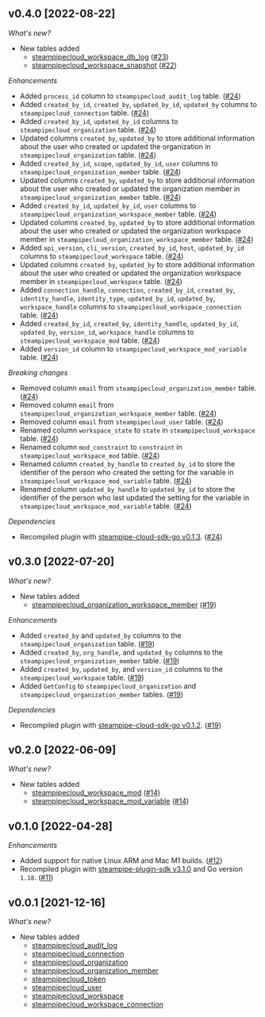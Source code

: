 ## v0.4.0 [2022-08-22]

_What's new?_

- New tables added
  - [steampipecloud_workspace_db_log](https://hub.steampipe.io/plugins/turbot/steampipecloud/tables/steampipecloud_workspace_db_log) ([#23](https://github.com/turbot/steampipe-plugin-steampipecloud/pull/23))
  - [steampipecloud_workspace_snapshot](https://hub.steampipe.io/plugins/turbot/steampipecloud/tables/steampipecloud_workspace_snapshot) ([#22](https://github.com/turbot/steampipe-plugin-steampipecloud/pull/22))

_Enhancements_

- Added `process_id` column to `steampipecloud_audit_log` table. ([#24](https://github.com/turbot/steampipe-plugin-steampipecloud/pull/24))
- Added `created_by_id`, `created_by`, `updated_by_id`, `updated_by` columns to `steampipecloud_connection` table. ([#24](https://github.com/turbot/steampipe-plugin-steampipecloud/pull/24))
- Added `created_by_id`, `updated_by_id` columns to `steampipecloud_organization` table. ([#24](https://github.com/turbot/steampipe-plugin-steampipecloud/pull/24))
- Updated columns `created_by`, `updated_by` to store additional information about the user who created or updated the organization in `steampipecloud_organization` table. ([#24](https://github.com/turbot/steampipe-plugin-steampipecloud/pull/24))
- Added `created_by_id`, `scope`, `updated_by_id`, `user` columns to `steampipecloud_organization_member` table. ([#24](https://github.com/turbot/steampipe-plugin-steampipecloud/pull/24))
- Updated columns `created_by`, `updated_by` to store additional information about the user who created or updated the organization member in `steampipecloud_organization_member` table. ([#24](https://github.com/turbot/steampipe-plugin-steampipecloud/pull/24))
- Added `created_by_id`, `updated_by_id`, `user` columns to `steampipecloud_organization_workspace_member` table. ([#24](https://github.com/turbot/steampipe-plugin-steampipecloud/pull/24))
- Updated columns `created_by`, `updated_by` to store additional information about the user who created or updated the organization workspace member in `steampipecloud_organization_workspace_member` table. ([#24](https://github.com/turbot/steampipe-plugin-steampipecloud/pull/24))
- Added `api_version`, `cli_version`, `created_by_id`, `host`, `updated_by_id` columns to `steampipecloud_workspace` table. ([#24](https://github.com/turbot/steampipe-plugin-steampipecloud/pull/24))
- Updated columns `created_by`, `updated_by` to store additional information about the user who created or updated the organization workspace member in `steampipecloud_workspace` table. ([#24](https://github.com/turbot/steampipe-plugin-steampipecloud/pull/24))
- Added `connection_handle`, `connection`, `created_by_id`, `created_by`, `identity_handle`, `identity_type`, `updated_by_id`, `updated_by`, `workspace_handle` columns to `steampipecloud_workspace_connection` table. ([#24](https://github.com/turbot/steampipe-plugin-steampipecloud/pull/24))
- Added `created_by_id`, `created_by`, `identity_handle`, `updated_by_id`, `updated_by`, `version_id`, `workspace_handle` columns to `steampipecloud_workspace_mod` table. ([#24](https://github.com/turbot/steampipe-plugin-steampipecloud/pull/24))
- Added `version_id` column to `steampipecloud_workspace_mod_variable` table. ([#24](https://github.com/turbot/steampipe-plugin-steampipecloud/pull/24))

_Breaking changes_

- Removed column `email` from `steampipecloud_organization_member` table. ([#24](https://github.com/turbot/steampipe-plugin-steampipecloud/pull/24))
- Removed column `email` from `steampipecloud_organization_workspace_member` table. ([#24](https://github.com/turbot/steampipe-plugin-steampipecloud/pull/24))
- Removed column `email` from `steampipecloud_user` table. ([#24](https://github.com/turbot/steampipe-plugin-steampipecloud/pull/24))
- Renamed column `workspace_state` to `state` in `steampipecloud_workspace` table. ([#24](https://github.com/turbot/steampipe-plugin-steampipecloud/pull/24))
- Renamed column `mod_constraint` to `constraint` in `steampipecloud_workspace_mod` table. ([#24](https://github.com/turbot/steampipe-plugin-steampipecloud/pull/24))
- Renamed column `created_by_handle` to `created_by_id` to store the identifier of the person who created the setting for the variable in `steampipecloud_workspace_mod_variable` table. ([#24](https://github.com/turbot/steampipe-plugin-steampipecloud/pull/24))
- Renamed column `updated_by_handle` to `updated_by_id` to store the identifier of the person who last updated the setting for the variable in `steampipecloud_workspace_mod_variable` table. ([#24](https://github.com/turbot/steampipe-plugin-steampipecloud/pull/24))

_Dependencies_

- Recompiled plugin with [steampipe-cloud-sdk-go v0.1.3](https://github.com/turbot/steampipe-cloud-sdk-go/blob/main/CHANGELOG.md#013-2022-08-12). ([#24](https://github.com/turbot/steampipe-plugin-steampipecloud/pull/24))

## v0.3.0 [2022-07-20]

_What's new?_

- New tables added
  - [steampipecloud_organization_workspace_member](https://hub.steampipe.io/plugins/turbot/steampipecloud/tables/steampipecloud_organization_workspace_member) ([#19](https://github.com/turbot/steampipe-plugin-steampipecloud/pull/19))

_Enhancements_

- Added `created_by` and `updated_by` columns to the `steampipecloud_organization` table. ([#19](https://github.com/turbot/steampipe-plugin-steampipecloud/pull/19))
- Added `created_by`, `org_handle`, and `updated_by` columns to the `steampipecloud_organization_member` table. ([#19](https://github.com/turbot/steampipe-plugin-steampipecloud/pull/19))
- Added `created_by`, `updated_by`, and `version_id` columns to the `steampipecloud_workspace` table. ([#19](https://github.com/turbot/steampipe-plugin-steampipecloud/pull/19))
- Added `GetConfig` to `steampipecloud_organization` and `steampipecloud_organization_member` tables. ([#19](https://github.com/turbot/steampipe-plugin-steampipecloud/pull/19))

_Dependencies_

- Recompiled plugin with [steampipe-cloud-sdk-go v0.1.2](https://github.com/turbot/steampipe-cloud-sdk-go/blob/main/CHANGELOG.md#012-2022-07-19). ([#19](https://github.com/turbot/steampipe-plugin-steampipecloud/pull/19))

## v0.2.0 [2022-06-09]

_What's new?_

- New tables added
  - [steampipecloud_workspace_mod](https://hub.steampipe.io/plugins/turbot/steampipecloud/tables/steampipecloud_workspace_mod) ([#14](https://github.com/turbot/steampipe-plugin-steampipecloud/pull/14))
  - [steampipecloud_workspace_mod_variable](https://hub.steampipe.io/plugins/turbot/steampipecloud/tables/steampipecloud_workspace_mod_variable) ([#14](https://github.com/turbot/steampipe-plugin-steampipecloud/pull/14))

## v0.1.0 [2022-04-28]

_Enhancements_

- Added support for native Linux ARM and Mac M1 builds. ([#12](https://github.com/turbot/steampipe-plugin-steampipecloud/pull/12))
- Recompiled plugin with [steampipe-plugin-sdk v3.1.0](https://github.com/turbot/steampipe-plugin-sdk/blob/main/CHANGELOG.md#v310--2022-03-30) and Go version `1.18`. ([#11](https://github.com/turbot/steampipe-plugin-steampipecloud/pull/11))

## v0.0.1 [2021-12-16]

_What's new?_

- New tables added
  - [steampipecloud_audit_log](https://hub.steampipe.io/plugins/turbot/steampipecloud/tables/steampipecloud_audit_log)
  - [steampipecloud_connection](https://hub.steampipe.io/plugins/turbot/steampipecloud/tables/steampipecloud_connection)
  - [steampipecloud_organization](https://hub.steampipe.io/plugins/turbot/steampipecloud/tables/steampipecloud_organization)
  - [steampipecloud_organization_member](https://hub.steampipe.io/plugins/turbot/steampipecloud/tables/steampipecloud_organization_member)
  - [steampipecloud_token](https://hub.steampipe.io/plugins/turbot/steampipecloud/tables/steampipecloud_token)
  - [steampipecloud_user](https://hub.steampipe.io/plugins/turbot/steampipecloud/tables/steampipecloud_user)
  - [steampipecloud_workspace](https://hub.steampipe.io/plugins/turbot/steampipecloud/tables/steampipecloud_workspace)
  - [steampipecloud_workspace_connection](https://hub.steampipe.io/plugins/turbot/steampipecloud/tables/steampipecloud_connection)

